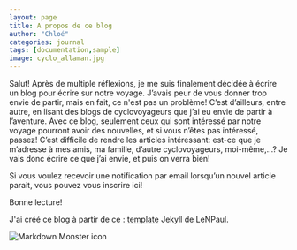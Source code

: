 ```yaml
---
layout: page
title: A propos de ce blog
author: "Chloé"
categories: journal
tags: [documentation,sample]
image: cyclo_allaman.jpg
---
```


Salut!
Après de multiple réflexions, je me suis finalement décidée à écrire un blog pour écrire sur notre voyage. J’avais peur de vous donner trop envie de partir, mais en fait, ce n'est pas un problème! C’est d’ailleurs, entre autre, en lisant des blogs de cyclovoyageurs que j’ai eu envie de partir à l’aventure.
Avec ce blog, seulement ceux qui sont intéressé par notre voyage pourront avoir des nouvelles, et si vous n’êtes pas intéressé, passez!
C’est difficile de rendre les articles intéressant: est-ce que je m’adresse à mes amis, ma famille, d’autre cyclovoyageurs, moi-même,...? Je vais donc écrire ce que j’ai envie, et puis on verra bien!

Si vous voulez recevoir une notification par email lorsqu’un nouvel article parait, vous pouvez vous inscrire ici! 

Bonne lecture!

J'ai créé ce blog à partir de ce  : <a href="https://github.com/LeNPaul/jekyll-starter-kit" target="_blank">template</a> Jekyll de LeNPaul.



<img src="/cyclovoyage/assets/img/cyclo_allaman.jpg"
     alt="Markdown Monster icon"
     style="float: left; margin-right: 10px;" />